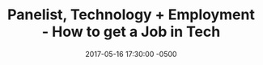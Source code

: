 ---
layout: post
title:  "Panelist, Technology + Employment - How to get a Job in Tech"
date:   2017-05-16 17:30:00 -0500
categories: speak
location: "The ITEM at WeWork, Philadelphia"
link: https://www.meetup.com/THEITEM/events/238274435/
---